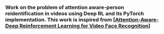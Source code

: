 ### Work on the problem of attention aware-person reidentification in videos using Deep RL and its PyTorch implementation. This work is inspired from [<a href="http://openaccess.thecvf.com/content_ICCV_2017/papers/Rao_Attention-Aware_Deep_Reinforcement_ICCV_2017_paper.pdf">Attention-Aware-Deep Reinforcement Learning for Video Face Recognition</a>]
